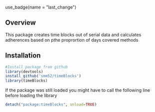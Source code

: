 <!-- badges: start -->
use_badge(name = "last_change")
<!-- badges: end -->
Overview
--------

This package creates time blocks out of serial data and calculates adherences based on pthe proprortion of days covered methods

Installation
------------

```r
#Install package from github
library(devtools)
install_github('smm52/timeBlocks')
library(timeBlocks)
```

If the package was still loaded you might have to call the following line before loading the library
```r
detach("package:timeBlocks", unload=TRUE)
```
